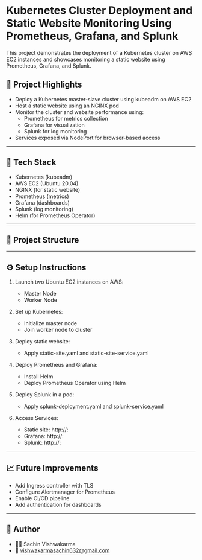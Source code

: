 # Kubernetes Cluster Deployment and Static Website Monitoring Using Prometheus, Grafana, and Splunk

This project demonstrates the deployment of a Kubernetes cluster on AWS EC2 instances and showcases monitoring a static website using Prometheus, Grafana, and Splunk.

## 🚀 Project Highlights

- Deploy a Kubernetes master-slave cluster using kubeadm on AWS EC2
- Host a static website using an NGINX pod
- Monitor the cluster and website performance using:
  - Prometheus for metrics collection
  - Grafana for visualization
  - Splunk for log monitoring
- Services exposed via NodePort for browser-based access

---

## 🧰 Tech Stack

- Kubernetes (kubeadm)
- AWS EC2 (Ubuntu 20.04)
- NGINX (for static website)
- Prometheus (metrics)
- Grafana (dashboards)
- Splunk (log monitoring)
- Helm (for Prometheus Operator)

---

## 📂 Project Structure


---

## ⚙️ Setup Instructions

1. Launch two Ubuntu EC2 instances on AWS:
   - Master Node
   - Worker Node

2. Set up Kubernetes:
   - Initialize master node
   - Join worker node to cluster

3. Deploy static website:
   - Apply static-site.yaml and static-site-service.yaml

4. Deploy Prometheus and Grafana:
   - Install Helm
   - Deploy Prometheus Operator using Helm

5. Deploy Splunk in a pod:
   - Apply splunk-deployment.yaml and splunk-service.yaml

6. Access Services:
   - Static site: http://<NodeIP>:<NodePort>
   - Grafana: http://<NodeIP>:<GrafanaNodePort>
   - Splunk: http://<NodeIP>:<SplunkNodePort>

---

## 📈 Future Improvements

- Add Ingress controller with TLS
- Configure Alertmanager for Prometheus
- Enable CI/CD pipeline
- Add authentication for dashboards

---

## 🙋 Author

- 👨‍💻 Sachin Vishwakarma
- 📧 vishwakarmasachin632@gmail.com
